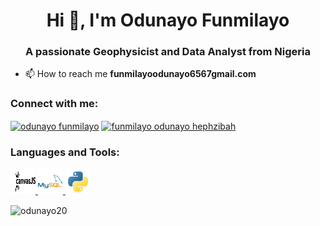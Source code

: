 <h1 align="center">Hi 👋, I'm Odunayo Funmilayo</h1>
<h3 align="center">A passionate Geophysicist and Data Analyst from Nigeria</h3>

- 📫 How to reach me **funmilayoodunayo6567gmail.com**

<h3 align="left">Connect with me:</h3>
<p align="left">
<a href="https://linkedin.com/in/odunayo funmilayo" target="blank"><img align="center" src="https://raw.githubusercontent.com/rahuldkjain/github-profile-readme-generator/master/src/images/icons/Social/linked-in-alt.svg" alt="odunayo funmilayo" height="30" width="40" /></a>
<a href="https://fb.com/funmilayo odunayo hephzibah" target="blank"><img align="center" src="https://raw.githubusercontent.com/rahuldkjain/github-profile-readme-generator/master/src/images/icons/Social/facebook.svg" alt="funmilayo odunayo hephzibah" height="30" width="40" /></a>
</p>

<h3 align="left">Languages and Tools:</h3>
<p align="left"> <a href="https://canvasjs.com" target="_blank" rel="noreferrer"> <img src="https://raw.githubusercontent.com/Hardik0307/Hardik0307/master/assets/canvasjs-charts.svg" alt="canvasjs" width="40" height="40"/> </a> <a href="https://www.mysql.com/" target="_blank" rel="noreferrer"> <img src="https://raw.githubusercontent.com/devicons/devicon/master/icons/mysql/mysql-original-wordmark.svg" alt="mysql" width="40" height="40"/> </a> <a href="https://www.python.org" target="_blank" rel="noreferrer"> <img src="https://raw.githubusercontent.com/devicons/devicon/master/icons/python/python-original.svg" alt="python" width="40" height="40"/> </a> </p>

<p><img align="center" src="https://github-readme-streak-stats.herokuapp.com/?user=odunayo20&" alt="odunayo20" /></p>

<!---
Odunayo20/Odunayo20 is a ✨ special ✨ repository because its `README.md` (this file) appears on your GitHub profile.
You can click the Preview link to take a look at your changes.
--->
